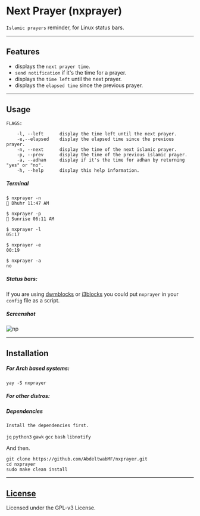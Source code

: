# Next Prayer (nxprayer)

`Islamic prayers` reminder, for Linux status bars.

---

## Features
- displays the `next prayer time`.
- `send notification` if it's the time for a prayer.
- displays the `time left` until the next prayer.
- displays the `elapsed time` since the previous prayer.

---

## Usage

```
FLAGS:

	-l, --left  	display the time left until the next prayer.
	-e,--elapsed	display the elapsed time since the previous prayer.
	-n, --next  	display the time of the next islamic prayer.
	-p, --prev  	display the time of the previous islamic prayer.
	-a, --adhan 	display if it's the time for adhan by returning "yes" or "no".
	-h, --help  	display this help information.
```

##### Terminal

```
$ nxprayer -n
🕌 Dhuhr 11:47 AM

$ nxprayer -p
🕌 Sunrise 06:11 AM

$ nxprayer -l
05:17

$ nxprayer -e
00:19

$ nxprayer -a
no
```


##### Status bars:
If you are using [dwmblocks](https://github.com/torrinfail/dwmblocks) or [i3blocks](https://github.com/vivien/i3blocks) you could put `nxprayer` in your `config` file as a script.


##### Screenshot

![np](nxprayer.png)

---

## Installation

##### For Arch based systems:

```
yay -S nxprayer
```

##### For other distros:

##### Dependencies
`Install the dependencies first.`

`jq` `python3` `gawk` `gcc` `bash` `libnotify`

And then.

```
git clone https://github.com/AbdeltwabMF/nxprayer.git
cd nxprayer
sudo make clean install
```

---

## [License](LICENSE)

Licensed under the GPL-v3 License.
